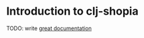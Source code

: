 # Introduction to clj-shopia

TODO: write [great documentation](http://jacobian.org/writing/what-to-write/)
